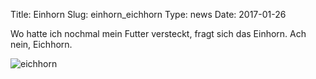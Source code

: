 Title: Einhorn
Slug: einhorn_eichhorn
Type: news
Date: 2017-01-26

<p>Wo hatte ich nochmal mein Futter versteckt, fragt sich das Einhorn. Ach
nein, Eichhorn.</p>

<img src="/images/17_jan.png" alt="eichhorn"/>

